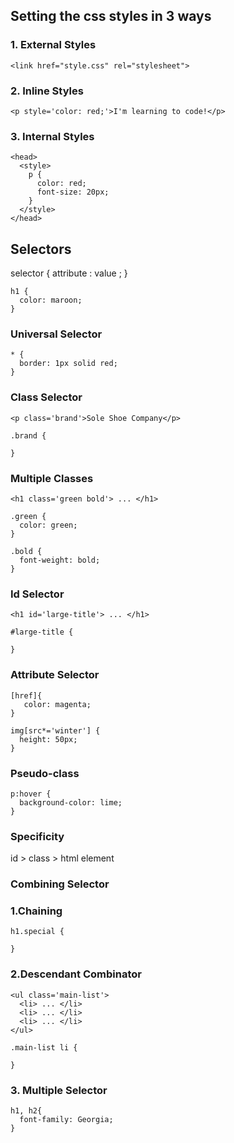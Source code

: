 ## Setting the css styles in 3 ways
### 1. External Styles
```
<link href="style.css" rel="stylesheet">
```
### 2. Inline Styles
```
<p style='color: red;'>I'm learning to code!</p>
```
### 3. Internal Styles
```
<head>
  <style>
    p {
      color: red;
      font-size: 20px;
    }
  </style>
</head>
```

## Selectors
selector {
  attribute : value ;
}
```
h1 {
  color: maroon;
}
```
### Universal Selector
```
* {
  border: 1px solid red;
}
```
### Class Selector
```
<p class='brand'>Sole Shoe Company</p>

.brand {

}
```
### Multiple Classes
```
<h1 class='green bold'> ... </h1>

.green {
  color: green;
}

.bold {
  font-weight: bold;
}
```
### Id Selector
```
<h1 id='large-title'> ... </h1>

#large-title {

}
```
### Attribute Selector
```
[href]{
   color: magenta;
}

img[src*='winter'] {
  height: 50px;
}
```
### Pseudo-class

```
p:hover {
  background-color: lime;
}

```
### Specificity

id > class > html element

### Combining Selector
### 1.Chaining
```
h1.special {

}
```
### 2.Descendant Combinator
```
<ul class='main-list'>
  <li> ... </li>
  <li> ... </li>
  <li> ... </li>
</ul>

.main-list li {

}
```
### 3. Multiple Selector
```
h1, h2{
  font-family: Georgia;
}
```
